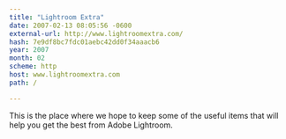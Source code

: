 ```yaml
---
title: "Lightroom Extra"
date: 2007-02-13 08:05:56 -0600
external-url: http://www.lightroomextra.com/
hash: 7e9df8bc7fdc01aebc42dd0f34aaacb6
year: 2007
month: 02
scheme: http
host: www.lightroomextra.com
path: /

---
```


This is the place where we hope to keep some of the useful items that will help you get the best from Adobe Lightroom.
